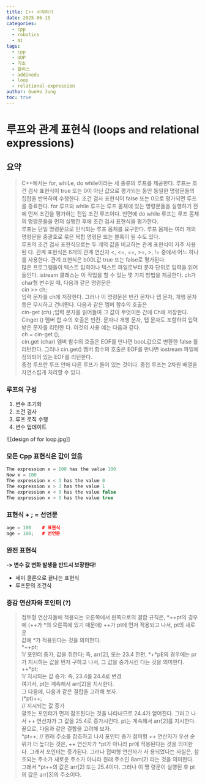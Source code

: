 ```yaml
---
title: C++ 시작하기
date: 2025-06-15
categories:
  - cpp
  - robotics
  - ai
tags:
  - cpp
  - OOP
  - 기초
  - 플러스
  - addinedu
  - loop
  - relational-expression
author: GueHo Jung
toc: true
---
```

# 루프와 관계 표현식 (loops and relational expressions)

## 요약
> C++에서는 for, whiLe, do while이라는 세 종류의 루프를 제공한다. 루프는 조 건 검사 표현식이 true 또는 0이 아닌 값으로 평가되는 동안 동일한 명령문들의 집합을 반복하여 수행한다. 조건 검사 표현식이 false 또는 0으로 평가되면 루프 를 종료한다. for 루프와 while 루프는 루프 몸체에 있는 명령문들을 실행하기 전에 먼저 조건을 평가하는 진입 조건 루프이다. 반면에 do while 루프는 루프 몸체의 명령문들을 먼저 실행한 후에 조건 검사 표현식을 평가한다.  
> 루프는 단일 명령문으로 인식되는 루프 몸체를 요구한다. 루프 몸체는 여러 개의 명령문을 중괄호로 묶은 복합 명령문 또는 블록이 될 수도 있다.  
> 루프의 조건 검사 표현식으로는 두 개의 값을 비교하는 관계 표현식이 자주 사용된 다. 관계 표현식은 6개의 관계 연산자 <, <=, \==, >=, >, != 중에서 어느 하나를 사용한다. 관계 표현식은 b00L값 true 또는 false로 평가된다.  
> 많은 프로그램들이 텍스트 입력이나 텍스트 파일로부터 문자 단위로 입력을 읽어 들인다. istream 클래스는 이 작업을 할 수 있는 몇 가지 방법을 제공한다. ch가 char형 변수일 때, 다음과 같은 명령문은  
> cin >> ch;  
> 입력 문자를 ch에 저장한다. 그러나 이 명령문은 빈칸 문자나 탭 문자, 개행 문자 등은 무시하고 건너뛴다. 다음과 같은 멤버 함수의 호출은  
> cin-get (ch) ;입력 문자를 읽어들여 그 값이 무엇이든 간에 Ch에 저장한다. Cinget () 멤버 합 수의 호출은 빈칸. 문자나 개행 문자, 탭 문자도 포함하여 입력받은 문자를 리턴한 다. 이것의 사용 예는 다음과 같다.  
> ch = cin-get ();  
> cin.get (char) 멤버 함수의 호출은 EOF를 만나면 booL값으로 변환한 false 를 리턴한다. 그러나 cin.get() 멤버 함수의 호출은 EOF를 만나면 iostream 파일에 정의되어 있는 EOF를 리턴한다.  
> 중첩 루프란 루프 안에 다른 루프가 들어 있는 것이다. 중첩 루프는 2차원 배열을 자연스럽게 처리할 수 있다.

### 루프의 구성
1) 변수 초기화
2) 조건 검사
3) 루프 로직 수행
4) 변수 업데이트

![[design of for loop.jpg]]

### 모든 Cpp 표현식은 값이 있음
~~~cpp
The expression x = 100 has the value 100 
Now x = 100 
The expression x < 3 has the value 0 
The expression x > 3 has the value 1 
The expression x < 3 has the value false 
The expression x > 3 has the value true
~~~

### 표현식 + ; = 선언문
~~~cpp
age = 100    # 표현식
age = 100;   # 선언문
~~~

### 완전 표현식
<b>-> 변수 값 변화 발생을 반드시 보장한다!</b>
- 세미 콜론으로 끝나는 표현식
- 루프문의 조건식

### 증감 연산자와 포인터 (?)
> 접두형 연산자들에 적용되는 오른쪽에서 왼쪽으로의 결합 규칙은, *++pt의 경우 에 (++가 *의 오른쪽에 있기 때문에) ++가 pt에 먼저 적용되고 나서, pt의 새로운  
> 값에 *가 적용된다는 것을 의미한다.  
> *++pt;  
> 1/ 포인터 증가, 값을 취한다; 즉, arr[2], 또는 23.4 한편, *+*pE의 경우에는 pr가 지시하는 값을 먼저 구하고 나서, 그 값을 증가시킨 다는 것을 의미한다.  
> ++*pt;  
> 1/ 지시되는 값 증가: 즉, 23.4를 24.4로 변경  
> 여기서, pt는 계속해서 arr[2]을 지시한다.  
> 그 다음에, 다음과 같은 결합을 고려해 보자.  
> (*pt)++;  
> // 지시되는 값 증가  
> 괄호는 포인터가 먼저 참조된다는 것을 나타내므로 24.4가 얻어진다. 그러고 나서 ++ 연산자가 그 값을 25.4로 증가시킨다. pt는 계속해서 arr[2]를 지시한다.  
> 끝으로, 다음과 같은 결합을 고려해 보자.  
> *pt++; // 원래 주소를 참조하고 나서 포인터 증가 접미형 ++ 연산자가 우선 순위가 더 높다는 것은, ++ 연산자가 *pt가 아니라 pr에 적용된다는 것을 의미한다. 그래서 포인터는 증가된다. 그러나 접미형 연산자가 사 용되었다는 사실은, 참조되는 주소가 새로운 주소가 아니라 원래 주소인 8arr(2) 라는 것을 의미한다. 그래서 *pt++의 값은 arr[2] 또는 25.4이다. 그러나 이 명 령문이 실행된 후 pt의 값은 arr[3]의 주소이다.